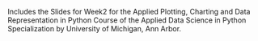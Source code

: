 Includes the Slides for Week2 for the Applied Plotting, Charting and Data Representation in Python Course of the Applied Data Science in Python Specialization by University of Michigan, Ann Arbor.
